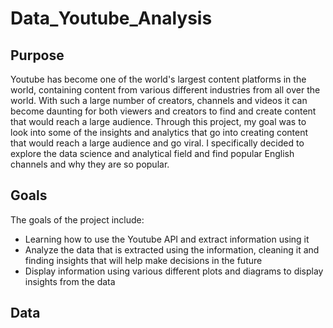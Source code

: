 # Data_Youtube_Analysis

## Purpose

Youtube has become one of the world's largest content platforms in the world, containing content from various different industries from all over the world. With such a large number of creators, channels and videos it can become daunting for both viewers and creators to find and create content that would reach a large audience. Through this project, my goal was to look into some of the insights and analytics that go into creating content that would reach a large audience and go viral. I specifically decided to explore the data science and analytical field and find popular English channels and why they are so popular. 

## Goals

The goals of the project include:

- Learning how to use the Youtube API and extract information using it
- Analyze the data that is extracted using the information, cleaning it and finding insights that will help make decisions in the future
- Display information using various different plots and diagrams to display insights from the data

## Data



